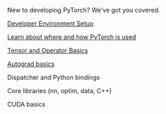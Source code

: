 New to developing PyTorch? We've got you covered.

[Developer Environment Setup](https://github.com/pytorch/pytorch/wiki/PyTorch-Basics#development-setup)

[Learn about where and how PyTorch is used](https://github.com/pytorch/pytorch/wiki/PyTorch-Basics#learn-about-how-to-use-pytorch)

[Tensor and Operator Basics](https://github.com/pytorch/pytorch/wiki/Tensor-and-Operator-Basics)

[Autograd basics](https://github.com/pytorch/pytorch/wiki/Autograd-Basics)

Dispatcher and Python bindings

Core libraries (nn, optim, data, C++)

CUDA basics